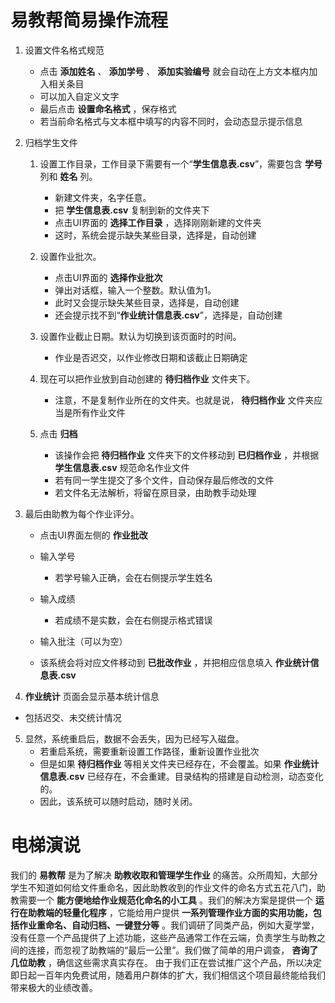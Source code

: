 # 易教帮简易操作流程


1. 设置文件名格式规范

   - 点击 **添加姓名** 、 **添加学号** 、 **添加实验编号** 就会自动在上方文本框内加入相关条目
   - 可以加入自定义文字
   - 最后点击 **设置命名格式** ，保存格式
   - 若当前命名格式与文本框中填写的内容不同时，会动态显示提示信息
2. 归档学生文件

   1. 设置工作目录，工作目录下需要有一个“**学生信息表.csv**”，需要包含 **学号** 列和 **姓名** 列。

      - 新建文件夹，名字任意。
      - 把 **学生信息表.csv** 复制到新的文件夹下
      - 点击UI界面的 **选择工作目录** ，选择刚刚新建的文件夹
      - 这时，系统会提示缺失某些目录，选择是，自动创建
   2. 设置作业批次。

      - 点击UI界面的 **选择作业批次**
      - 弹出对话框，输入一个整数。默认值为1。
      - 此时又会提示缺失某些目录，选择是，自动创建
      - 还会提示找不到“**作业统计信息表.csv**”，选择是，自动创建
   3. 设置作业截止日期。默认为切换到该页面时的时间。

      - 作业是否迟交，以作业修改日期和该截止日期确定
   4. 现在可以把作业放到自动创建的 **待归档作业** 文件夹下。

      - 注意，不是复制作业所在的文件夹。也就是说， **待归档作业** 文件夹应当是所有作业文件
   5. 点击 **归档** 

      - 该操作会把 **待归档作业** 文件夹下的文件移动到 **已归档作业** ，并根据 **学生信息表.csv** 规范命名作业文件
      - 若有同一学生提交了多个文件，自动保存最后修改的文件
      - 若文件名无法解析，将留在原目录，由助教手动处理
3. 最后由助教为每个作业评分。

   - 点击UI界面左侧的 **作业批改** 
   - 输入学号

     - 若学号输入正确，会在右侧提示学生姓名
   - 输入成绩
     - 若成绩不是实数，会在右侧提示格式错误
   - 输入批注（可以为空）
   - 该系统会将对应文件移动到 **已批改作业** ，并把相应信息填入 **作业统计信息表.csv** 
4.  **作业统计** 页面会显示基本统计信息

   - 包括迟交、未交统计情况
5. 显然，系统重启后，数据不会丢失，因为已经写入磁盘。
   - 若重启系统，需要重新设置工作路径，重新设置作业批次
   - 但是如果 **待归档作业** 等相关文件夹已经存在，不会覆盖。如果 **作业统计信息表.csv** 已经存在，不会重建。目录结构的搭建是自动检测，动态变化的。
   - 因此，该系统可以随时启动，随时关闭。



# 电梯演说

我们的 **易教帮** 是为了解决 **助教收取和管理学生作业** 的痛苦。众所周知，大部分学生不知道如何给文件重命名，因此助教收到的作业文件的命名方式五花八门，助教需要一个 **能方便地给作业规范化命名的小工具** 。我们的解决方案是提供一个 **运行在助教端的轻量化程序** ，它能给用户提供 **一系列管理作业方面的实用功能，包括作业重命名、自动归档、一键登分等** 。我们调研了同类产品，例如大夏学堂，没有任意一个产品提供了上述功能，这些产品通常工作在云端，负责学生与助教之间的连接，而忽视了助教端的“最后一公里”。我们做了简单的用户调查， **咨询了几位助教** ，确信这些需求真实存在。 由于我们正在尝试推广这个产品，所以决定即日起一百年内免费试用，随着用户群体的扩大，我们相信这个项目最终能给我们带来极大的业绩改善。